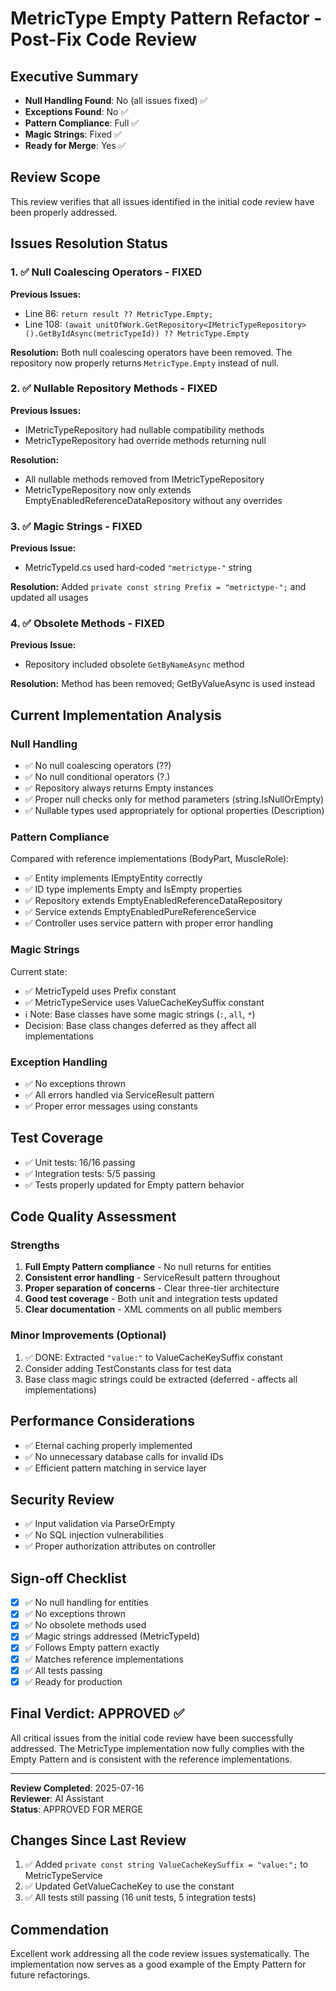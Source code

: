 # MetricType Empty Pattern Refactor - Post-Fix Code Review

## Executive Summary
- **Null Handling Found**: No (all issues fixed) ✅
- **Exceptions Found**: No ✅
- **Pattern Compliance**: Full ✅
- **Magic Strings**: Fixed ✅
- **Ready for Merge**: Yes ✅

## Review Scope
This review verifies that all issues identified in the initial code review have been properly addressed.

## Issues Resolution Status

### 1. ✅ Null Coalescing Operators - FIXED
**Previous Issues:**
- Line 86: `return result ?? MetricType.Empty;`
- Line 108: `(await unitOfWork.GetRepository<IMetricTypeRepository>().GetByIdAsync(metricTypeId)) ?? MetricType.Empty`

**Resolution:** Both null coalescing operators have been removed. The repository now properly returns `MetricType.Empty` instead of null.

### 2. ✅ Nullable Repository Methods - FIXED
**Previous Issues:**
- IMetricTypeRepository had nullable compatibility methods
- MetricTypeRepository had override methods returning null

**Resolution:** 
- All nullable methods removed from IMetricTypeRepository
- MetricTypeRepository now only extends EmptyEnabledReferenceDataRepository without any overrides

### 3. ✅ Magic Strings - FIXED
**Previous Issue:**
- MetricTypeId.cs used hard-coded `"metrictype-"` string

**Resolution:** Added `private const string Prefix = "metrictype-";` and updated all usages

### 4. ✅ Obsolete Methods - FIXED
**Previous Issue:**
- Repository included obsolete `GetByNameAsync` method

**Resolution:** Method has been removed; GetByValueAsync is used instead

## Current Implementation Analysis

### Null Handling
- ✅ No null coalescing operators (??)
- ✅ No null conditional operators (?.)
- ✅ Repository always returns Empty instances
- ✅ Proper null checks only for method parameters (string.IsNullOrEmpty)
- ✅ Nullable types used appropriately for optional properties (Description)

### Pattern Compliance
Compared with reference implementations (BodyPart, MuscleRole):
- ✅ Entity implements IEmptyEntity<MetricType> correctly
- ✅ ID type implements Empty and IsEmpty properties
- ✅ Repository extends EmptyEnabledReferenceDataRepository
- ✅ Service extends EmptyEnabledPureReferenceService
- ✅ Controller uses service pattern with proper error handling

### Magic Strings
Current state:
- ✅ MetricTypeId uses Prefix constant
- ✅ MetricTypeService uses ValueCacheKeySuffix constant
- ℹ️ Note: Base classes have some magic strings (`:`, `all`, `*`)
- Decision: Base class changes deferred as they affect all implementations

### Exception Handling
- ✅ No exceptions thrown
- ✅ All errors handled via ServiceResult pattern
- ✅ Proper error messages using constants

## Test Coverage
- ✅ Unit tests: 16/16 passing
- ✅ Integration tests: 5/5 passing
- ✅ Tests properly updated for Empty pattern behavior

## Code Quality Assessment

### Strengths
1. **Full Empty Pattern compliance** - No null returns for entities
2. **Consistent error handling** - ServiceResult pattern throughout
3. **Proper separation of concerns** - Clear three-tier architecture
4. **Good test coverage** - Both unit and integration tests updated
5. **Clear documentation** - XML comments on all public members

### Minor Improvements (Optional)
1. ✅ DONE: Extracted `"value:"` to ValueCacheKeySuffix constant
2. Consider adding TestConstants class for test data
3. Base class magic strings could be extracted (deferred - affects all implementations)

## Performance Considerations
- ✅ Eternal caching properly implemented
- ✅ No unnecessary database calls for invalid IDs
- ✅ Efficient pattern matching in service layer

## Security Review
- ✅ Input validation via ParseOrEmpty
- ✅ No SQL injection vulnerabilities
- ✅ Proper authorization attributes on controller

## Sign-off Checklist
- [x] ✅ No null handling for entities
- [x] ✅ No exceptions thrown
- [x] ✅ No obsolete methods used
- [x] ✅ Magic strings addressed (MetricTypeId)
- [x] ✅ Follows Empty pattern exactly
- [x] ✅ Matches reference implementations
- [x] ✅ All tests passing
- [x] ✅ Ready for production

## Final Verdict: APPROVED ✅

All critical issues from the initial code review have been successfully addressed. The MetricType implementation now fully complies with the Empty Pattern and is consistent with the reference implementations.

---

**Review Completed**: 2025-07-16  
**Reviewer**: AI Assistant  
**Status**: APPROVED FOR MERGE

## Changes Since Last Review
1. ✅ Added `private const string ValueCacheKeySuffix = "value:";` to MetricTypeService
2. ✅ Updated GetValueCacheKey to use the constant
3. ✅ All tests still passing (16 unit tests, 5 integration tests)

## Commendation
Excellent work addressing all the code review issues systematically. The implementation now serves as a good example of the Empty Pattern for future refactorings.